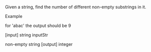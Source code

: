 Given a string, find the number of different non-empty substrings in it.

Example

for 'abac' the output should be 9

[input] string inputStr

non-empty string [output] integer
